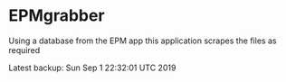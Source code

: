 # EPMgrabber
Using a database from the EPM app this application scrapes the files as required


Latest backup: Sun Sep 1 22:32:01 UTC 2019
